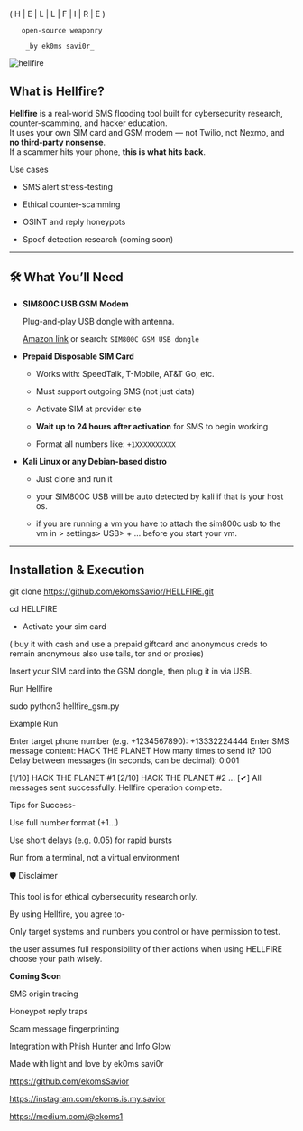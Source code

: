 ( H | E | L | L | F | I | R | E )
 
       open-source weaponry 

        _by ek0ms savi0r_

![hellfire](https://github.com/user-attachments/assets/6b036330-ca42-4f47-b38c-116390887824)

## What is Hellfire?

**Hellfire** is a real-world SMS flooding tool built for cybersecurity research, counter-scamming, and hacker education.  
It uses your own SIM card and GSM modem — not Twilio, not Nexmo, and **no third-party nonsense**.  
If a scammer hits your phone, **this is what hits back**.

Use cases

- SMS alert stress-testing

- Ethical counter-scamming

- OSINT and reply honeypots

- Spoof detection research (coming soon)

---

## 🛠 What You’ll Need

- **SIM800C USB GSM Modem**  

  Plug-and-play USB dongle with antenna.  

  [Amazon link](https://a.co/d/cWa05mU) or search: `SIM800C GSM USB dongle`

- **Prepaid Disposable SIM Card**  

  - Works with: SpeedTalk, T-Mobile, AT&T Go, etc.  

  - Must support outgoing SMS (not just data)   

  - Activate SIM at provider site  

  - **Wait up to 24 hours after activation** for SMS to begin working  

  - Format all numbers like: `+1XXXXXXXXXX`

- **Kali Linux or any Debian-based distro**  

  - Just clone and run it

  - your SIM800C USB will be auto detected by kali if that is your host os.
    
  - if you are running a vm you have to attach the sim800c usb to the vm in > settings> USB> + ... before you start your vm. 

---

##  Installation & Execution

git clone https://github.com/ekomsSavior/HELLFIRE.git

cd HELLFIRE

- Activate your sim card

( buy it with cash and use a prepaid giftcard and anonymous creds to remain anonymous also use tails, tor and or proxies)

Insert your SIM card into the GSM dongle, then plug it in via USB.

Run Hellfire

sudo python3 hellfire_gsm.py

Example Run

Enter target phone number (e.g. +1234567890): +13332224444
Enter SMS message content: HACK THE PLANET
How many times to send it? 100
Delay between messages (in seconds, can be decimal): 0.001

[1/10] HACK THE PLANET #1
[2/10] HACK THE PLANET #2
...
[✔] All messages sent successfully. Hellfire operation complete.

Tips for Success-

  Use full number format (+1...)

  Use short delays (e.g. 0.05) for rapid bursts   
  
  Run from a terminal, not a virtual environment

🛡 Disclaimer

This tool is for ethical cybersecurity research only.

By using Hellfire, you agree to-

Only target systems and numbers you control or have permission to test.

the user assumes full responsibility of thier actions when using HELLFIRE choose your path wisely.


**Coming Soon**

  SMS origin tracing

  Honeypot reply traps

  Scam message fingerprinting

  Integration with Phish Hunter and Info Glow

Made with light and love by
ek0ms savi0r

https://github.com/ekomsSavior

https://instagram.com/ekoms.is.my.savior

https://medium.com/@ekoms1

